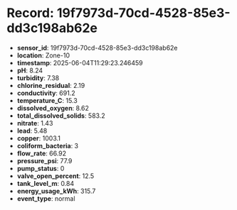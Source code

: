 # Record: 19f7973d-70cd-4528-85e3-dd3c198ab62e

- **sensor_id**: 19f7973d-70cd-4528-85e3-dd3c198ab62e
- **location**: Zone-10
- **timestamp**: 2025-06-04T11:29:23.246459
- **pH**: 8.24
- **turbidity**: 7.38
- **chlorine_residual**: 2.19
- **conductivity**: 691.2
- **temperature_C**: 15.3
- **dissolved_oxygen**: 8.62
- **total_dissolved_solids**: 583.2
- **nitrate**: 1.43
- **lead**: 5.48
- **copper**: 1003.1
- **coliform_bacteria**: 3
- **flow_rate**: 66.92
- **pressure_psi**: 77.9
- **pump_status**: 0
- **valve_open_percent**: 12.5
- **tank_level_m**: 0.84
- **energy_usage_kWh**: 315.7
- **event_type**: normal